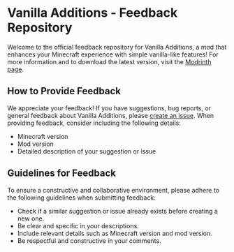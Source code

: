 # Vanilla Additions - Feedback Repository

Welcome to the official feedback repository for Vanilla Additions, a mod that enhances your Minecraft experience with simple vanilla-like features!
For more information and to download the latest version, visit the [Modrinth page](https://modrinth.com/mod/vanilla-additions).

## How to Provide Feedback

We appreciate your feedback! If you have suggestions, bug reports, or general feedback about Vanilla Additions, please [create an issue](https://github.com/TheBlockSmith/vanilla-additions-help/issues). When providing feedback, consider including the following details:

- Minecraft version
- Mod version
- Detailed description of your suggestion or issue

## Guidelines for Feedback

To ensure a constructive and collaborative environment, please adhere to the following guidelines when submitting feedback:

- Check if a similar suggestion or issue already exists before creating a new one.
- Be clear and specific in your descriptions.
- Include relevant details such as Minecraft version and mod version.
- Be respectful and constructive in your comments.


